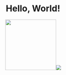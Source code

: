 <h1 align=center>Hello, World!</h1>

<p align=center>
    <kbd>
        <img height=165 src="https://github-readme-stats.vercel.app/api?username=mikemka&bg_color=00000000&text_color=58a6ff&hide_border=true&disable_animations=true&include_all_commits=true"><img src="https://github-readme-stats.vercel.app/api/top-langs/?username=mikemka&layout=compact&bg_color=00000000&text_color=58a6ff&hide_border=true&disable_animations=true" />
    </kbd>
</p>
